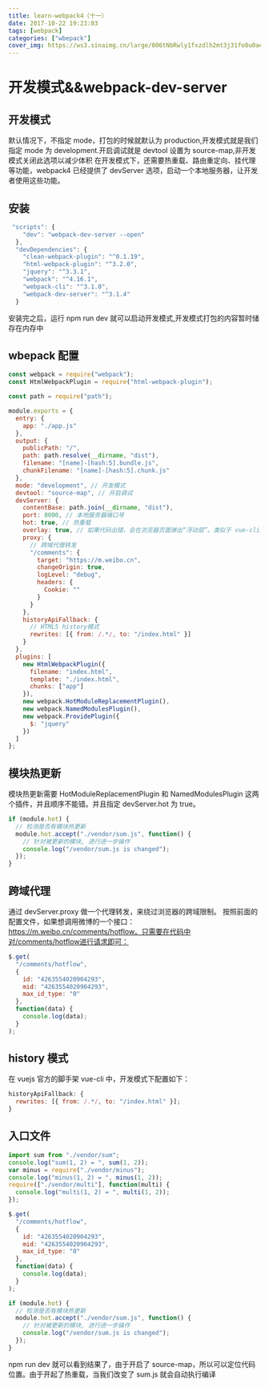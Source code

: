 ```yaml
---
title: learn-webpack4（十一）
date: 2017-10-22 19:23:03
tags: [webpack]
categories: ["wbepack"]
cover_img: https://ws3.sinaimg.cn/large/006tNbRwly1fxzdlh2mt3j31fo0u0aer.jpg 
---
```


# 开发模式&&webpack-dev-server

## 开发模式

默认情况下，不指定 mode，打包的时候就默认为 production,开发模式就是我们指定 mode 为 development.开启调试就是 devtool 设置为 source-map,非开发模式关闭此选项以减少体积
在开发模式下，还需要热重载、路由重定向、挂代理等功能，webpack4 已经提供了 devServer 选项，启动一个本地服务器，让开发者使用这些功能。

## 安装

```javascript
 "scripts": {
    "dev": "webpack-dev-server --open"
  },
  "devDependencies": {
    "clean-webpack-plugin": "^0.1.19",
    "html-webpack-plugin": "^3.2.0",
    "jquery": "^3.3.1",
    "webpack": "^4.16.1",
    "webpack-cli": "^3.1.0",
    "webpack-dev-server": "^3.1.4"
  }
```

<!--more-->

安装完之后，运行 npm run dev 就可以启动开发模式,开发模式打包的内容暂时储存在内存中

## wbepack 配置

```javascript
const webpack = require("webpack");
const HtmlWebpackPlugin = require("html-webpack-plugin");

const path = require("path");

module.exports = {
  entry: {
    app: "./app.js"
  },
  output: {
    publicPath: "/",
    path: path.resolve(__dirname, "dist"),
    filename: "[name]-[hash:5].bundle.js",
    chunkFilename: "[name]-[hash:5].chunk.js"
  },
  mode: "development", // 开发模式
  devtool: "source-map", // 开启调试
  devServer: {
    contentBase: path.join(__dirname, "dist"),
    port: 8000, // 本地服务器端口号
    hot: true, // 热重载
    overlay: true, // 如果代码出错，会在浏览器页面弹出“浮动层”。类似于 vue-cli 等脚手架
    proxy: {
      // 跨域代理转发
      "/comments": {
        target: "https://m.weibo.cn",
        changeOrigin: true,
        logLevel: "debug",
        headers: {
          Cookie: ""
        }
      }
    },
    historyApiFallback: {
      // HTML5 history模式
      rewrites: [{ from: /.*/, to: "/index.html" }]
    }
  },
  plugins: [
    new HtmlWebpackPlugin({
      filename: "index.html",
      template: "./index.html",
      chunks: ["app"]
    }),
    new webpack.HotModuleReplacementPlugin(),
    new webpack.NamedModulesPlugin(),
    new webpack.ProvidePlugin({
      $: "jquery"
    })
  ]
};
```

## 模块热更新

模块热更新需要 HotModuleReplacementPlugin 和 NamedModulesPlugin 这两个插件，并且顺序不能错。并且指定 devServer.hot 为 true。

```javascript
if (module.hot) {
  // 检测是否有模块热更新
  module.hot.accept("./vendor/sum.js", function() {
    // 针对被更新的模块, 进行进一步操作
    console.log("/vendor/sum.js is changed");
  });
}
```

## 跨域代理

通过 devServer.proxy 做一个代理转发，来绕过浏览器的跨域限制。
按照前面的配置文件，如果想调用微博的一个接口：https://m.weibo.cn/comments/hotflow。只需要在代码中对/comments/hotflow进行请求即可：

```javascript
$.get(
  "/comments/hotflow",
  {
    id: "4263554020904293",
    mid: "4263554020904293",
    max_id_type: "0"
  },
  function(data) {
    console.log(data);
  }
);
```

## history 模式

在 vuejs 官方的脚手架 vue-cli 中，开发模式下配置如下：

```javascript
historyApiFallback: {
  rewrites: [{ from: /.*/, to: "/index.html" }];
}
```

## 入口文件

```javascript
import sum from "./vendor/sum";
console.log("sum(1, 2) = ", sum(1, 2));
var minus = require("./vendor/minus");
console.log("minus(1, 2) = ", minus(1, 2));
require(["./vendor/multi"], function(multi) {
  console.log("multi(1, 2) = ", multi(1, 2));
});

$.get(
  "/comments/hotflow",
  {
    id: "4263554020904293",
    mid: "4263554020904293",
    max_id_type: "0"
  },
  function(data) {
    console.log(data);
  }
);

if (module.hot) {
  // 检测是否有模块热更新
  module.hot.accept("./vendor/sum.js", function() {
    // 针对被更新的模块, 进行进一步操作
    console.log("/vendor/sum.js is changed");
  });
}
```

npm run dev 就可以看到结果了，由于开启了 source-map，所以可以定位代码位置。由于开起了热重载，当我们改变了 sum.js 就会自动执行编译
